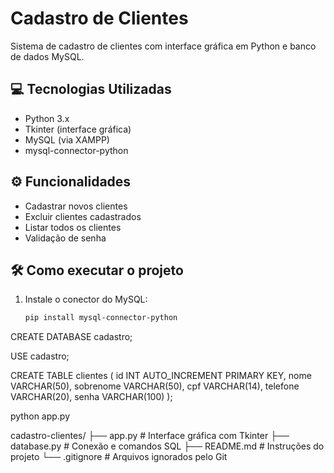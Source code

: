 # Cadastro de Clientes

Sistema de cadastro de clientes com interface gráfica em Python e banco de dados MySQL.

## 💻 Tecnologias Utilizadas

- Python 3.x
- Tkinter (interface gráfica)
- MySQL (via XAMPP)
- mysql-connector-python

## ⚙️ Funcionalidades

- Cadastrar novos clientes
- Excluir clientes cadastrados
- Listar todos os clientes
- Validação de senha

## 🛠 Como executar o projeto

1. Instale o conector do MySQL:
   ```bash
   pip install mysql-connector-python

   
CREATE DATABASE cadastro;

USE cadastro;

CREATE TABLE clientes (
  id INT AUTO_INCREMENT PRIMARY KEY,
  nome VARCHAR(50),
  sobrenome VARCHAR(50),
  cpf VARCHAR(14),
  telefone VARCHAR(20),
  senha VARCHAR(100)
);

python app.py


cadastro-clientes/
├── app.py         # Interface gráfica com Tkinter
├── database.py    # Conexão e comandos SQL
├── README.md      # Instruções do projeto
└── .gitignore     # Arquivos ignorados pelo Git

